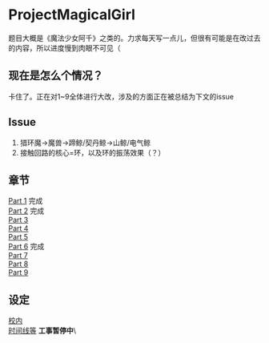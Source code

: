 # ProjectMagicalGirl
题目大概是《魔法少女阿千》之类的。力求每天写一点儿，但很有可能是在改过去的内容，所以进度慢到肉眼不可见（

## 现在是怎么个情况？
卡住了。正在对1~9全体进行大改，涉及的方面正在被总结为下文的issue

## Issue
1. 猎环魔->魔兽->蹄鲸/契丹鲸->山鲸/电气鲸
2. 接触回路的核心=环，以及环的振荡效果（？）

## 章节
[Part 1](1.md) 完成\
[Part 2](2.md) 完成\
[Part 3](3.md) \
[Part 4](4.md) \
[Part 5](5.md) \
[Part 6](6.md) 完成\
[Part 7](7.md) \
[Part 8](8.md) \
[Part 9](9.md)

## 设定
[校内](environment/campus.md)\
[时间线等](environment/timeline.md) **工事暂停中**\
